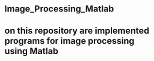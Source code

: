 # Image_Processing_Matlab 
# on this repository are implemented programs for image processing using Matlab
